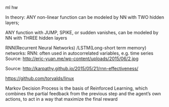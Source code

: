 ml hw

In theory: ANY non-linear function can be modeled by NN with TWO hidden layers;

ANY function with JUMP, SPIKE, or sudden vanishes, can be modeled by NN with THREE hidden layers

RNN(Recurrent Neural Networks) /LSTM(Long-short term memory) networks:
RNN: often used in autocorrelated variables, e.g. time series
Source: http://eric-yuan.me/wp-content/uploads/2015/06/2.jpg

Source: http://karpathy.github.io/2015/05/21/rnn-effectiveness/

https://github.com/torvalds/linux


Markov Decision Process is the basis of Reinforced Learning, which combines the partial feedback
from the previous step and the agent’s own actions, to act in a way that maximize the final reward 
